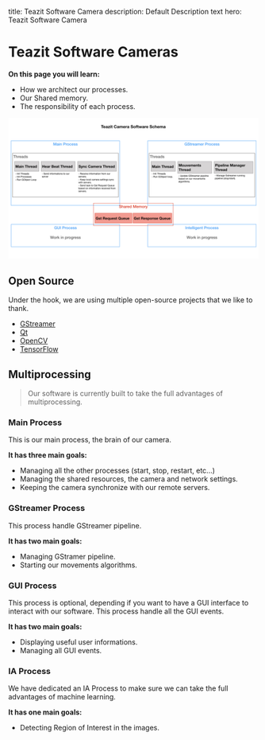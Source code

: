 title: Teazit Software Camera
description: Default Description text
hero: Teazit Software Camera

# Teazit Software Cameras

**On this page you will learn:**

- How we architect our processes.
- Our Shared memory.
- The responsibility of each process.

![Teazit Camera Software](../assets/teazit-images/teazit-images.005.jpeg)

## Open Source

Under the hook, we are using multiple open-source projects that we like to thank.

- [GStreamer](https://gstreamer.freedesktop.org)
- [Qt](https://qt.io)
- [OpenCV](https://opencv.org/)
- [TensorFlow](https://www.tensorflow.org/)


## Multiprocessing

> Our software is currently built to take the full advantages of multiprocessing.

### Main Process
This is our main process, the brain of our camera.

**It has three main goals:**

- Managing all the other processes (start, stop,
  restart, etc...)
- Managing the shared resources, the camera and network settings.
- Keeping the camera synchronize with our remote servers.

### GStreamer Process
This process handle GStreamer pipeline.

**It has two main goals:**

- Managing GStramer pipeline.
- Starting our movements algorithms.

### GUI Process
This process is optional, depending if you want to have a GUI interface to
interact with our software.
This process handle all the GUI events.

**It has two main goals:**

- Displaying useful user informations.
- Managing all GUI events.

### IA Process
We have dedicated an IA Process to make sure we can take the full advantages
of machine learning.

**It has one main goals:**

- Detecting Region of Interest in the images.
